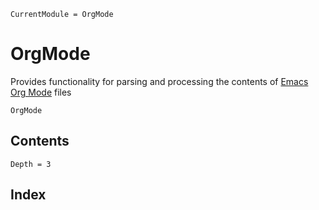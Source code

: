 ```@meta
CurrentModule = OrgMode
```

# OrgMode

Provides functionality for parsing and processing the contents of [Emacs](https://gnu.org/software/emacs) [Org Mode](https://orgmode.org) files

```@docs
OrgMode
```

## Contents
```@contents
Depth = 3
```

## Index
```@index
```

